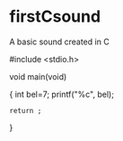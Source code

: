 # firstCsound
A basic sound created in C

#include <stdio.h>

void main(void)

{
	int bel=7;
	printf("%c", bel);
	
	return ;
} 
